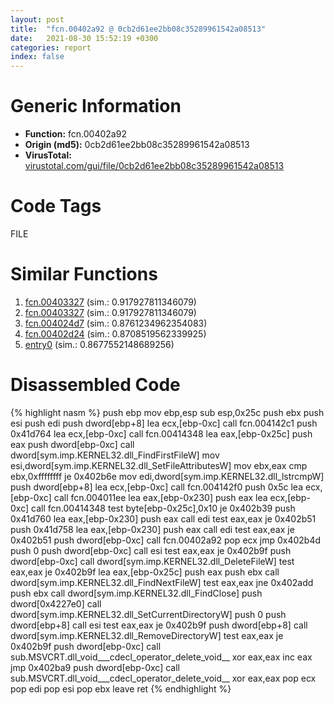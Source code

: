 ```yaml
---
layout: post
title:  "fcn.00402a92 @ 0cb2d61ee2bb08c35289961542a08513"
date:   2021-08-30 15:52:19 +0300
categories: report
index: false
---
```


# Generic Information
- **Function:** fcn.00402a92
- **Origin (md5):** 0cb2d61ee2bb08c35289961542a08513
- **VirusTotal:** [virustotal.com/gui/file/0cb2d61ee2bb08c35289961542a08513][virustotal_ref]

# Code Tags
<span class="tag" id="FILE">FILE</span>


# Similar Functions

1. [fcn.00403327][similar_1_ref] (sim.: 0.917927811346079)
2. [fcn.00403327][similar_2_ref] (sim.: 0.917927811346079)
3. [fcn.004024d7][similar_3_ref] (sim.: 0.8761234962354083)
4. [fcn.00402d24][similar_4_ref] (sim.: 0.8708519562339925)
5. [entry0][similar_5_ref] (sim.: 0.8677552148689256)


# Disassembled Code

{% highlight nasm %}
push ebp
mov ebp,esp
sub esp,0x25c
push ebx
push esi
push edi
push dword[ebp+8]
lea ecx,[ebp-0xc]
call fcn.004142c1
push 0x41d764
lea ecx,[ebp-0xc]
call fcn.00414348
lea eax,[ebp-0x25c]
push eax
push dword[ebp-0xc]
call dword[sym.imp.KERNEL32.dll_FindFirstFileW]
mov esi,dword[sym.imp.KERNEL32.dll_SetFileAttributesW]
mov ebx,eax
cmp ebx,0xffffffff
je 0x402b6e
mov edi,dword[sym.imp.KERNEL32.dll_lstrcmpW]
push dword[ebp+8]
lea ecx,[ebp-0xc]
call fcn.004142f0
push 0x5c
lea ecx,[ebp-0xc]
call fcn.004011ee
lea eax,[ebp-0x230]
push eax
lea ecx,[ebp-0xc]
call fcn.00414348
test byte[ebp-0x25c],0x10
je 0x402b39
push 0x41d760
lea eax,[ebp-0x230]
push eax
call edi
test eax,eax
je 0x402b51
push 0x41d758
lea eax,[ebp-0x230]
push eax
call edi
test eax,eax
je 0x402b51
push dword[ebp-0xc]
call fcn.00402a92
pop ecx
jmp 0x402b4d
push 0
push dword[ebp-0xc]
call esi
test eax,eax
je 0x402b9f
push dword[ebp-0xc]
call dword[sym.imp.KERNEL32.dll_DeleteFileW]
test eax,eax
je 0x402b9f
lea eax,[ebp-0x25c]
push eax
push ebx
call dword[sym.imp.KERNEL32.dll_FindNextFileW]
test eax,eax
jne 0x402add
push ebx
call dword[sym.imp.KERNEL32.dll_FindClose]
push dword[0x4227e0]
call dword[sym.imp.KERNEL32.dll_SetCurrentDirectoryW]
push 0
push dword[ebp+8]
call esi
test eax,eax
je 0x402b9f
push dword[ebp+8]
call dword[sym.imp.KERNEL32.dll_RemoveDirectoryW]
test eax,eax
je 0x402b9f
push dword[ebp-0xc]
call sub.MSVCRT.dll_void___cdecl_operator_delete_void__
xor eax,eax
inc eax
jmp 0x402ba9
push dword[ebp-0xc]
call sub.MSVCRT.dll_void___cdecl_operator_delete_void__
xor eax,eax
pop ecx
pop edi
pop esi
pop ebx
leave 
ret 
{% endhighlight %}


[similar_1_ref]: /report/fcn.00403327@4c8869bb42f854640703b6ddda29ee38
[similar_2_ref]: /report/fcn.00403327@3f1595e66dc63331ba0930a0c79684ce
[similar_3_ref]: /report/fcn.004024d7@1123b7aa5760238fe93045e585b8234c
[similar_4_ref]: /report/fcn.00402d24@1123b7aa5760238fe93045e585b8234c
[similar_5_ref]: /report/entry0@7b8f4ef4fb1f8ad81aca09da2f992561
[virustotal_ref]: https://www.virustotal.com/gui/file/0cb2d61ee2bb08c35289961542a08513